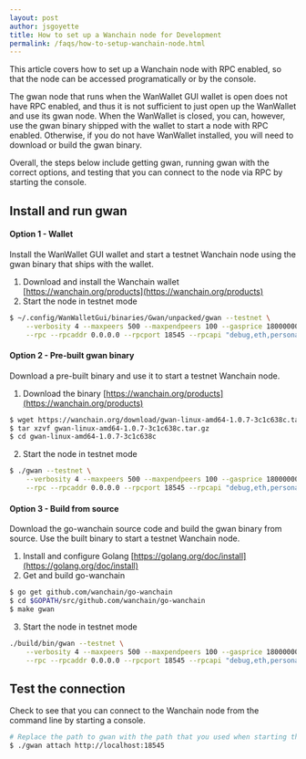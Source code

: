 ```yaml
---
layout: post
author: jsgoyette
title: How to set up a Wanchain node for Development
permalink: /faqs/how-to-setup-wanchain-node.html
---
```


This article covers how to set up a Wanchain node with RPC enabled, so
that the node can be accessed programatically or by the console.

The gwan node that runs when the WanWallet GUI wallet is open does not have RPC
enabled, and thus it is not sufficient to just open up the WanWallet and use
its gwan node. When the WanWallet is closed, you can, however, use the gwan
binary shipped with the wallet to start a node with RPC enabled. Otherwise, if
you do not have WanWallet installed, you will need to download or build the
gwan binary.

Overall, the steps below include getting gwan, running gwan with the correct
options, and testing that you can connect to the node via RPC by starting the
console.

## Install and run gwan

#### Option 1 - Wallet

Install the WanWallet GUI wallet and start a testnet Wanchain node using the
gwan binary that ships with the wallet.

1. Download and install the Wanchain wallet [https://wanchain.org/products](https://wanchain.org/products)
2. Start the node in testnet mode
```bash
$ ~/.config/WanWalletGui/binaries/Gwan/unpacked/gwan --testnet \
	--verbosity 4 --maxpeers 500 --maxpendpeers 100 --gasprice 180000000000 --txpool.nolocals \
	--rpc --rpcaddr 0.0.0.0 --rpcport 18545 --rpcapi "debug,eth,personal,net,admin,wan,txpool"
```


#### Option 2 - Pre-built gwan binary

Download a pre-built binary and use it to start a testnet Wanchain node.

1. Download the binary [https://wanchain.org/products](https://wanchain.org/products)
```bash
$ wget https://wanchain.org/download/gwan-linux-amd64-1.0.7-3c1c638c.tar.gz
$ tar xzvf gwan-linux-amd64-1.0.7-3c1c638c.tar.gz
$ cd gwan-linux-amd64-1.0.7-3c1c638c
```
2. Start the node in testnet mode
```bash
$ ./gwan --testnet \
	--verbosity 4 --maxpeers 500 --maxpendpeers 100 --gasprice 180000000000 --txpool.nolocals \
	--rpc --rpcaddr 0.0.0.0 --rpcport 18545 --rpcapi "debug,eth,personal,net,admin,wan,txpool"
```

#### Option 3 - Build from source

Download the go-wanchain source code and build the gwan binary from source. Use
the built binary to start a testnet Wanchain node.

1. Install and configure Golang [https://golang.org/doc/install](https://golang.org/doc/install)
2. Get and build go-wanchain
```bash
$ go get github.com/wanchain/go-wanchain
$ cd $GOPATH/src/github.com/wanchain/go-wanchain
$ make gwan
```
3. Start the node in testnet mode
```bash
./build/bin/gwan --testnet \
	--verbosity 4 --maxpeers 500 --maxpendpeers 100 --gasprice 180000000000 --txpool.nolocals \
	--rpc --rpcaddr 0.0.0.0 --rpcport 18545 --rpcapi "debug,eth,personal,net,admin,wan,txpool"
```

## Test the connection

Check to see that you can connect to the Wanchain node from the command line by
starting a console.

```bash
# Replace the path to gwan with the path that you used when starting the node
$ ./gwan attach http://localhost:18545
```
